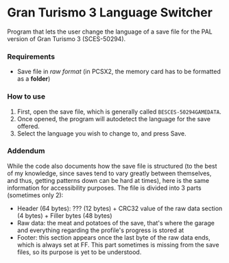 # Gran Turismo 3 Language Switcher
Program that lets the user change the language of a save file for the PAL version of Gran Turismo 3 (SCES-50294).

### Requirements
  * Save file in *raw format* (in PCSX2, the memory card has to be formatted as a **folder**)

### How to use
1. First, open the save file, which is generally called `BESCES-50294GAMEDATA`.
2. Once opened, the program will autodetect the language for the save offered.
3. Select the language you wish to change to, and press Save.

### Addendum
While the code also documents how the save file is structured (to the best of my knowledge, since saves tend to vary greatly between themselves, and thus, getting patterns down can be hard at times), here is the same information for accessibility purposes.
The file is divided into 3 parts (sometimes only 2):
  * Header (64 bytes): ??? (12 bytes) + CRC32 value of the raw data section (4 bytes) + Filler bytes (48 bytes)
  * Raw data: the meat and potatoes of the save, that's where the garage and everything regarding the profile's progress is stored at
  * Footer: this section appears once the last byte of the raw data ends, which is always set at FF. This part sometimes is missing from the save files, so its purpose is yet to be understood.